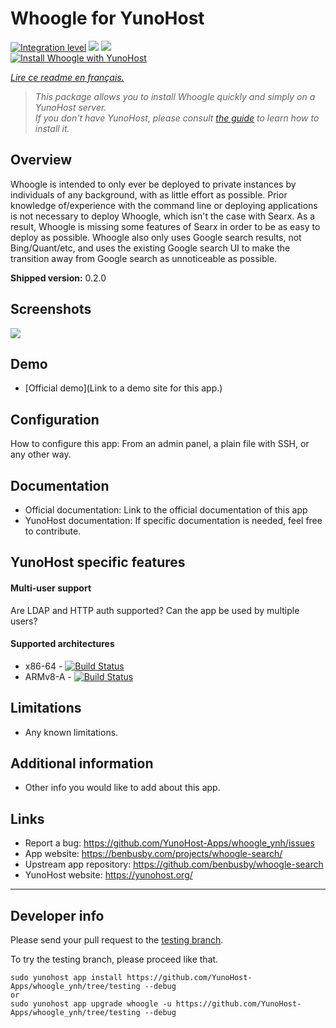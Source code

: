 # Whoogle for YunoHost

[![Integration level](https://dash.yunohost.org/integration/whoogle.svg)](https://dash.yunohost.org/appci/app/whoogle) ![](https://ci-apps.yunohost.org/ci/badges/whoogle.status.svg) ![](https://ci-apps.yunohost.org/ci/badges/whoogle.maintain.svg)  
[![Install Whoogle with YunoHost](https://install-app.yunohost.org/install-with-yunohost.png)](https://install-app.yunohost.org/?app=whoogle)

*[Lire ce readme en français.](./README_fr.md)*

> *This package allows you to install Whoogle quickly and simply on a YunoHost server.  
If you don't have YunoHost, please consult [the guide](https://yunohost.org/#/install) to learn how to install it.*

## Overview
Whoogle is intended to only ever be deployed to private instances by individuals of any background, with as little effort as possible. Prior knowledge of/experience with the command line or deploying applications is not necessary to deploy Whoogle, which isn't the case with Searx. As a result, Whoogle is missing some features of Searx in order to be as easy to deploy as possible.
Whoogle also only uses Google search results, not Bing/Quant/etc, and uses the existing Google search UI to make the transition away from Google search as unnoticeable as possible.

**Shipped version:** 0.2.0

## Screenshots

![](https://raw.githubusercontent.com/benbusby/whoogle-search/develop/app/static/img/docs/screenshot_desktop.jpg)

## Demo

* [Official demo](Link to a demo site for this app.)

## Configuration

How to configure this app: From an admin panel, a plain file with SSH, or any other way.

## Documentation

 * Official documentation: Link to the official documentation of this app
 * YunoHost documentation: If specific documentation is needed, feel free to contribute.

## YunoHost specific features

#### Multi-user support

Are LDAP and HTTP auth supported?
Can the app be used by multiple users?

#### Supported architectures

* x86-64 - [![Build Status](https://ci-apps.yunohost.org/ci/logs/whoogle%20%28Apps%29.svg)](https://ci-apps.yunohost.org/ci/apps/whoogle/)
* ARMv8-A - [![Build Status](https://ci-apps-arm.yunohost.org/ci/logs/whoogle%20%28Apps%29.svg)](https://ci-apps-arm.yunohost.org/ci/apps/whoogle/)

## Limitations

* Any known limitations.

## Additional information

* Other info you would like to add about this app.

## Links

 * Report a bug: https://github.com/YunoHost-Apps/whoogle_ynh/issues
 * App website: https://benbusby.com/projects/whoogle-search/
 * Upstream app repository: https://github.com/benbusby/whoogle-search
 * YunoHost website: https://yunohost.org/

---

## Developer info

Please send your pull request to the [testing branch](https://github.com/YunoHost-Apps/whoogle_ynh/tree/testing).

To try the testing branch, please proceed like that.
```
sudo yunohost app install https://github.com/YunoHost-Apps/whoogle_ynh/tree/testing --debug
or
sudo yunohost app upgrade whoogle -u https://github.com/YunoHost-Apps/whoogle_ynh/tree/testing --debug
```
